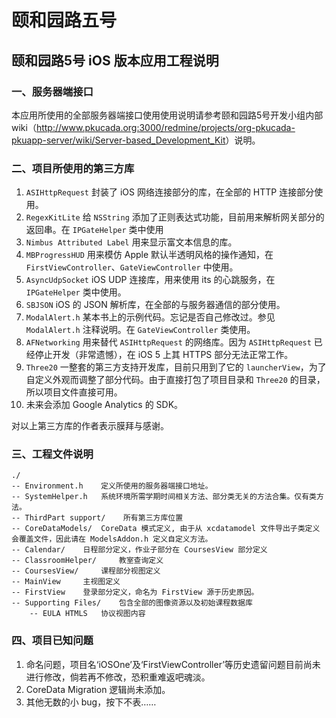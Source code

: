 # 颐和园路五号
 
## 颐和园路5号 iOS 版本应用工程说明
 
### 一、服务器端接口
 
本应用所使用的全部服务器端接口使用使用说明请参考颐和园路5号开发小组内部 wiki（<http://www.pkucada.org:3000/redmine/projects/org-pkucada-pkuapp-server/wiki/Server-based_Development_Kit>）说明。

### 二、项目所使用的第三方库
 
 1. `ASIHttpRequest` 封装了 iOS 网络连接部分的库，在全部的 HTTP 连接部分使用。
 2. `RegexKitLite` 给 `NSString` 添加了正则表达式功能，目前用来解析网关部分的返回串。在 `IPGateHelper` 类中使用
 3. `Nimbus Attributed Label` 用来显示富文本信息的库。
 4. `MBProgressHUD` 用来模仿 Apple 默认半透明风格的操作通知，在 `FirstViewController`、`GateViewController` 中使用。
 5. `AsyncUdpSocket` iOS UDP 连接库，用来使用 its 的心跳服务，在 `IPGateHelper` 类中使用。
 6. `SBJSON` iOS 的 JSON 解析库，在全部的与服务器通信的部分使用。
 7. `ModalAlert.h` 某本书上的示例代码。忘记是否自己修改过。参见 `ModalAlert.h` 注释说明。在 `GateViewController` 类使用。
 8. `AFNetworking` 用来替代 `ASIHttpRequest` 的网络库。因为 `ASIHttpRequest` 已经停止开发（非常遗憾），在 iOS 5 上其 HTTPS 部分无法正常工作。
 9. `Three20` 一整套的第三方支持开发库，目前只用到了它的 `launcherView`，为了自定义外观而调整了部分代码。由于直接打包了项目目录和 `Three20` 的目录，所以项目文件直接可用。
 10. 未来会添加 Google Analytics 的 SDK。
 
 对以上第三方库的作者表示膜拜与感谢。
 
### 三、工程文件说明
    ./
    -- Environment.h    定义所使用的服务器端接口地址。
    -- SystemHelper.h   系统环境所需学期时间相关方法、部分类无关的方法合集。仅有类方法。
    -- ThirdPart support/    所有第三方库位置
    -- CoreDataModels/  CoreData 模式定义, 由于从 xcdatamodel 文件导出子类定义会覆盖文件，因此请在 ModelsAddon.h 定义自定义方法。
    -- Calendar/    日程部分定义，作业子部分在 CoursesView 部分定义
    -- ClassroomHelper/     教室查询定义
    -- CoursesView/     课程部分视图定义
    -- MainView     主视图定义
    -- FirstView    登录部分定义，命名为 FirstView 源于历史原因。
    -- Supporting Files/    包含全部的图像资源以及初始课程数据库
        -- EULA HTMLS   协议视图内容

### 四、项目已知问题
 
 1. 命名问题，项目名‘iOSOne’及‘FirstViewController’等历史遗留问题目前尚未进行修改，倘若再不修改，恐积重难返吧魂淡。
 2. CoreData Migration 逻辑尚未添加。
 3. 其他无数的小 bug，按下不表……